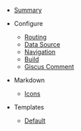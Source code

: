- [Summary](@summary)
- Configure
    - [Routing](@routing)
    - [Data Source](@data-source)
    - [Navigation](@navigation)
    - [Build](@build)
    - [Giscus Comment](@giscus)
- Markdown
    - [Icons](@icons)

- Templates
  - [Default](@templates.default)

